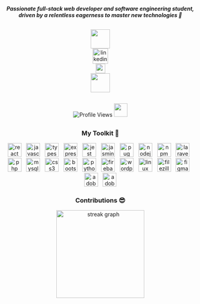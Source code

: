 <h5 align="center">
  Passionate full-stack web developer and software engineering student, driven by a relentless eagerness to master new technologies 💪
</h5>

##

<div align="center">
  <img height="50" src="https://media.tenor.com/L5Hp9bolcaAAAAAi/habbo-habbohotel.gif"  />
</div>
<div align="center">
  <a href="https://www.linkedin.com/in/mohamedkabel" target="_blank">
  <img src="https://img.shields.io/static/v1?message=LinkedIn&logo=linkedin&label=&color=0077B5&logoColor=white&labelColor=&style=for-the-badge" height="40" alt="linkedin logo - mohamedkabel"  />
  </a>
  
</div>
 
<div align="center">
  <img height="25" src="https://img.shields.io/badge/Followers-+1.7K-%230a66c2"/>
</div>
<div align="center">
  <img height="50" src="https://media.tenor.com/MUBfaK_k9O8AAAAj/habbo-habbohotel.gif"/>
</div>

##

<div align="center">
<img src="https://komarev.com/ghpvc/?username=xmkabel&color=blue&style=for-the-badge" alt="Profile Views">
  <img height="35" src="https://media.tenor.com/kyMt4Toyv1wAAAAi/emoji-emojis.gif"/>
</div>

##

<h3 align="center">My Toolkit 🧰</h3>

<div align="center">
  <img src="https://img.shields.io/badge/React-61DAFB?logo=react&logoColor=black&style=for-the-badge" height="36" alt="react logo"  />
  <img width="5" />
  <img src="https://img.shields.io/badge/JavaScript-F7DF1E?logo=javascript&logoColor=black&style=for-the-badge" height="36" alt="javascript logo"  />
  <img width="5" />
  <img src="https://img.shields.io/badge/TypeScript-3178C6?logo=typescript&logoColor=white&style=for-the-badge" height="36" alt="typescript logo"  />
  <img width="5" />
  <img src="https://img.shields.io/badge/Express-000000?logo=express&logoColor=white&style=for-the-badge" height="36" alt="express logo"  />
  <img width="5" />
  <img src="https://img.shields.io/badge/Jest-C21325?logo=jest&logoColor=white&style=for-the-badge" height="36" alt="jest logo"  />
  <img width="5" />
  <img src="https://img.shields.io/badge/Jasmine-8A4182?logo=jasmine&logoColor=white&style=for-the-badge" height="36" alt="jasmine logo"  />
  <img width="5" />
  <img src="https://img.shields.io/badge/Pug-A86454?logo=pug&logoColor=white&style=for-the-badge" height="36" alt="pug logo"  />
  <img width="5" />
  <img src="https://img.shields.io/badge/Node.js-339933?logo=nodedotjs&logoColor=white&style=for-the-badge" height="36" alt="nodejs logo"  />
  <img width="5" />
  <img src="https://img.shields.io/badge/npm-CB3837?logo=npm&logoColor=white&style=for-the-badge" height="36" alt="npm logo"  />
  <img width="5" />
  <img src="https://img.shields.io/badge/Laravel-FF2D20?logo=laravel&logoColor=white&style=for-the-badge" height="36" alt="laravel logo"  />
  <img width="5" />
  <img src="https://img.shields.io/badge/PHP-777BB4?logo=php&logoColor=black&style=for-the-badge" height="36" alt="php logo"  />
  <img width="5" />
  <img src="https://img.shields.io/badge/MySQL-4479A1?logo=mysql&logoColor=white&style=for-the-badge" height="36" alt="mysql logo"  />
  <img width="5" />
  <img src="https://img.shields.io/badge/CSS3-1572B6?logo=css3&logoColor=white&style=for-the-badge" height="36" alt="css3 logo"  />
  <img width="5" />
  <img src="https://img.shields.io/badge/Bootstrap-7952B3?logo=bootstrap&logoColor=white&style=for-the-badge" height="36" alt="bootstrap logo"  />
  <img width="5" />
  <img src="https://img.shields.io/badge/Python-3776AB?logo=python&logoColor=white&style=for-the-badge" height="36" alt="python logo"  />
  <img width="5" />
  <img src="https://img.shields.io/badge/Firebase-FFCA28?logo=firebase&logoColor=black&style=for-the-badge" height="36" alt="firebase logo"  />
  <img width="5" />
  <img src="https://img.shields.io/badge/WordPress-21759B?logo=wordpress&logoColor=white&style=for-the-badge" height="36" alt="wordpress logo"  />
  <img width="5" />
  <img src="https://img.shields.io/badge/Linux-FCC624?logo=linux&logoColor=black&style=for-the-badge" height="36" alt="linux logo"  />
  <img width="5" />
  <img src="https://img.shields.io/badge/FileZilla-BF0000?logo=filezilla&logoColor=white&style=for-the-badge" height="36" alt="filezilla logo"  />
  <img width="5" />
  <img src="https://img.shields.io/badge/Figma-F24E1E?logo=figma&logoColor=white&style=for-the-badge" height="36" alt="figma logo"  />
  <img width="5" />
  <img src="https://img.shields.io/badge/Adobe Photoshop-31A8FF?logo=adobephotoshop&logoColor=black&style=for-the-badge" height="36" alt="adobephotoshop logo"  />
  <img width="5" />
  <img src="https://img.shields.io/badge/Adobe Illustrator-FF9A00?logo=adobeillustrator&logoColor=black&style=for-the-badge" height="36" alt="adobeillustrator logo"  />
</div>

###

<h3 align="center">Contributions 😎</h3>

<div align="center">
  <img src="https://git-hub-streak-stats.vercel.app?user=xmkabel&theme=whatsapp-dark&date_format=j%20M%5B%20Y%5D&ring=57CC98&background=50%2C12577C%2C07212F&border=37A3A5&currStreakNum=42C3C6&fire=83EE9C&sideNums=37A3A5&hide_longest_streak=true" height="230" alt="streak graph"  />
</div>

###
